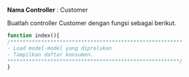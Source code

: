 **Nama Controller** : Customer

Buatlah controller Customer dengan fungsi sebagai berikut.
```php
function index(){
/********************************************************
- Load model-model yang diprelukan
- Tampilkan daftar konsumen.
********************************************************/
}
```
